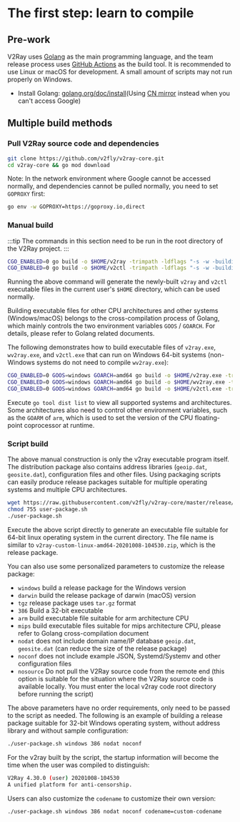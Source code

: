 # The first step: learn to compile

## Pre-work

V2Ray uses [Golang](https://golang.org/) as the main programming language, and the team release process uses [GitHub Actions](https://github.com/features/actions) as the build tool. It is recommended to use Linux or macOS for development. A small amount of scripts may not run properly on Windows.

* Install Golang: [golang.org/doc/install](https://golang.org/doc/install)(Using [CN mirror](https://golang.google.cn/doc/install) instead when you can't access Google)

## Multiple build methods

### Pull V2Ray source code and dependencies

```bash
git clone https://github.com/v2fly/v2ray-core.git
cd v2ray-core && go mod download
```

Note: In the network environment where Google cannot be accessed normally, and dependencies cannot be pulled normally, you need to set `GOPROXY` first:

```bash
go env -w GOPROXY=https://goproxy.io,direct
```

### Manual build

:::tip
The commands in this section need to be run in the root directory of the V2Ray project.
:::

```bash
CGO_ENABLED=0 go build -o $HOME/v2ray -trimpath -ldflags "-s -w -buildid=" ./main
CGO_ENABLED=0 go build -o $HOME/v2ctl -trimpath -ldflags "-s -w -buildid=" -tags confonly ./infra/control/main
```

Running the above command will generate the newly-built `v2ray` and `v2ctl` executable files in the current user's `$HOME` directory, which can be used normally.

Building executable files for other CPU architectures and other systems (Windows/macOS) belongs to the cross-compilation process of Golang, which mainly controls the two environment variables `GOOS` / `GOARCH`. For details, please refer to Golang related documents.

The following demonstrates how to build executable files of `v2ray.exe`, `wv2ray.exe`, and `v2ctl.exe` that can run on Windows 64-bit systems (non-Windows systems do not need to compile `wv2ray.exe`):

```bash
CGO_ENABLED=0 GOOS=windows GOARCH=amd64 go build -o $HOME/v2ray.exe -trimpath -ldflags "-s -w -buildid=" ./main
CGO_ENABLED=0 GOOS=windows GOARCH=amd64 go build -o $HOME/wv2ray.exe -trimpath -ldflags "-s -w -H windowsgui -buildid=" ./main
CGO_ENABLED=0 GOOS=windows GOARCH=amd64 go build -o $HOME/v2ctl.exe -trimpath -ldflags "-s -w -buildid=" -tags confonly ./infra/control/main
```

Execute `go tool dist list` to view all supported systems and architectures. Some architectures also need to control other environment variables, such as the `GOARM` of `arm`, which is used to set the version of the CPU floating-point coprocessor at runtime.

### Script build

The above manual construction is only the v2ray executable program itself. The distribution package also contains address libraries (`geoip.dat`, `geosite.dat`), configuration files and other files. Using packaging scripts can easily produce release packages suitable for multiple operating systems and multiple CPU architectures.

```bash
wget https://raw.githubusercontent.com/v2fly/v2ray-core/master/release/user-package.sh
chmod 755 user-package.sh
./user-package.sh
```

Execute the above script directly to generate an executable file suitable for 64-bit linux operating system in the current directory. The file name is similar to `v2ray-custom-linux-amd64-20201008-104530.zip`, which is the release package.

You can also use some personalized parameters to customize the release package:

* `windows` build a release package for the Windows version
* `darwin` build the release package of darwin (macOS) version
* `tgz` release package uses `tar.gz` format
* `386` Build a 32-bit executable
* `arm` build executable file suitable for arm architecture CPU
* `mips` build executable files suitable for mips architecture CPU, please refer to Golang cross-compilation document
* `nodat` does not include domain name/IP database `geoip.dat`, `geosite.dat` (can reduce the size of the release package)
* `noconf` does not include example JSON, Systemd/Systemv and other configuration files
* `nosource` Do not pull the V2Ray source code from the remote end (this option is suitable for the situation where the V2Ray source code is available locally. You must enter the local v2ray code root directory before running the script)

The above parameters have no order requirements, only need to be passed to the script as needed. The following is an example of building a release package suitable for 32-bit Windows operating system, without address library and without sample configuration:

```bash
./user-package.sh windows 386 nodat noconf
```

For the v2ray built by the script, the startup information will become the time when the user was compiled to distinguish:

```bash
V2Ray 4.30.0 (user) 20201008-104530
A unified platform for anti-censorship.
```

Users can also customize the `codename` to customize their own version:

```bash
./user-package.sh windows 386 nodat noconf codename=custom-codename
```
